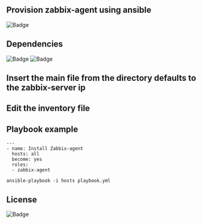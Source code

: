 ## Provision zabbix-agent using ansible

![Badge](https://img.shields.io/badge/ansible-zabbix-red)

## Dependencies
![Badge](https://img.shields.io/badge/ansible-2.9.10-blue)
![Badge](https://img.shields.io/badge/CentOS-7-blue)

## Insert the main file from the directory defaults to the zabbix-server ip

## Edit the inventory file

## Playbook example
```
---
- name: Install Zabbix-agent
  hosts: all
  become: yes
  roles:
  - zabbix-agent
```
``` 
ansible-playbook -i hosts playbook.yml
``` 
## License
![Badge](https://img.shields.io/badge/license-GPLv3-green)
